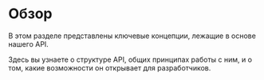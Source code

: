 # Обзор

В этом разделе представлены ключевые концепции, лежащие в основе нашего API.

Здесь вы узнаете о структуре API, общих принципах работы с ним, и о том, какие возможности он открывает для разработчиков.
